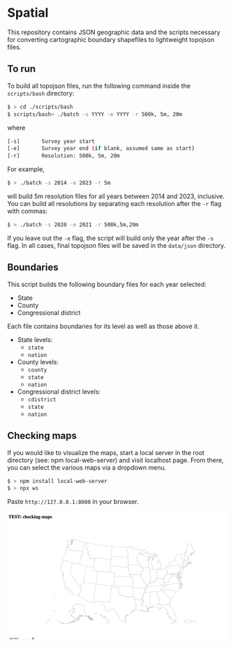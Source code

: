 # Spatial 

This repository contains JSON geographic data and the scripts necessary for
converting cartographic boundary shapefiles to lightweight topojson files.

## To run

To build all topojson files, run the following command inside the `scripts/bash`
directory:

``` bash
$ > cd ./scripts/bash
$ scripts/bash> ./batch -s YYYY -e YYYY -r 500k, 5m, 20m 
```
where 

``` bash
[-s]       Survey year start
[-e]       Survey year end (if blank, assumed same as start)
[-r]       Resolution: 500k, 5m, 20m
```

For example,

``` bash
$ > ./batch -s 2014 -e 2023 -r 5m 
```

will build 5m resolution files for all years between 2014 and 2023, inclusive.
You can build all resolutions by separating each resolution after the `-r` flag
with commas:

``` bash
$ > ./batch -s 2020 -e 2021 -r 500k,5m,20m
```

If you leave out the `-e` flag, the script will build only the year after the
`-s` flag. In all cases, final topojson files will be saved in the `data/json`
directory.

## Boundaries

This script builds the following boundary files for each year selected:

- State
- County
- Congressional district


Each file contains boundaries for its level as well as those above it. 

- State levels:
  - `state`
  - `nation`
- County levels:
  - `county`
  - `state`
  - `nation`
- Congressional district levels:
  - `cdistrict`
  - `state`
  - `nation`
  
## Checking maps

If you would like to visualize the maps, start a local server in the root
directory (see: npm local-web-server) and visit localhost page. From there, you
can select the various maps via a dropdown menu.

``` bash
$ > npm install local-web-server
$ > npx ws
```
Paste `http://127.0.0.1:8000` in your browser.

![Check maps locally](./img/check_map.png)
